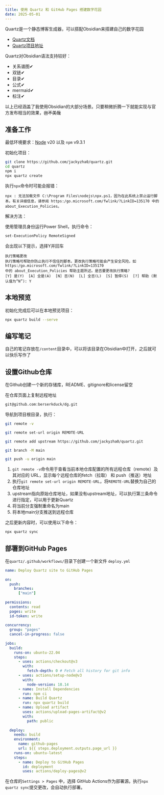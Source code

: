 ```yaml
---
title: 使用 Quartz 和 GitHub Pages 搭建数字花园
date: 2025-05-01
---
```

Quartz是一个静态博客生成器，可以搭配Obsidian来搭建自己的数字花园
- [Quartz文档](https://quartz.jzhao.xyz/)
- [Quartz项目地址](https://github.com/jackyzha0/quartz)

Quartz对Obsidian语法支持较好：
- 关系谱图✔
- 双链✔
- 目录✔
- 公式✔
- mermaid✔
- 标注✔

以上已经涵盖了我使用Obsidian的大部分场景。只要稍微折腾一下就能实现与官方发布相当的效果，~~岂不美哉~~
## 准备工作
最低环境要求：[Node](https://nodejs.org/) v20 以及 `npm` v9.3.1

初始化项目：
```bash
git clone https://github.com/jackyzha0/quartz.git
cd quartz
npm i
npx quartz create
```

执行`npx`命令时可能会报错：
```text
npx : 无法加载文件 C:\Program Files\nodejs\npx.ps1，因为在此系统上禁止运行脚本。有关详细信息，请参阅 https:/go.microsoft.com/fwlink/?LinkID=135170 中的 about_Execution_Policies。
```

解决方法：

使用管理员身份运行Power Shell，执行命令：
```bash
set-ExecutionPolicy RemoteSigned
```

会出现以下提示，选择Y并回车
```text
执行策略更改
执行策略可帮助你防止执行不信任的脚本。更改执行策略可能会产生安全风险，如 https:/go.microsoft.com/fwlink/?LinkID=135170
中的 about_Execution_Policies 帮助主题所述。是否要更改执行策略?
[Y] 是(Y)  [A] 全是(A)  [N] 否(N)  [L] 全否(L)  [S] 暂停(S)  [?] 帮助 (默认值为“N”): Y
```

## 本地预览
初始化完成后可以在本地预览项目：
```bash
npx quartz build --serve
```

## 编写笔记
自己的笔记存放在`/content`目录中，可以将该目录在Obsidian中打开，之后就可以快乐写作了

## 设置Github仓库
在Github创建一个新的存储库，README、gitignore和license留空

在仓库页面上复制远程地址
```bash
git@github.com:berserkduck/dg.git
```

导航到项目根目录，执行：
```bash
git remote -v

git remote set-url origin REMOTE-URL

git remote add upstream https://github.com/jackyzha0/quartz.git

git branch -M main 

git push -u origin main
```
1. `git remote -v`命令用于查看当前本地仓库配置的所有远程仓库（remote）及其对应的 URL，显示每个远程仓库的fetch（拉取） 和 push（推送）地址
2. 执行`git remote set-url origin REMOTE-URL`，将`REMOTE-URL`替换为自己的仓库地址
3. upstream指向原始仓库地址，如果没有upstream地址，可以执行第三条命令进行指定，可以用于更新Quartz
4. 将当前分支强制重命名为main
5. 将本地main分支推送到远程仓库

之后更新内容时，可以使用以下命令：
```bash
npx quartz sync
```

## 部署到GitHub Pages
在`quartz/.github/workflows/`目录下创建一个新文件 `deploy.yml`
```yml
name: Deploy Quartz site to GitHub Pages
 
on:
  push:
    branches:
      ["main"]
 
permissions:
  contents: read
  pages: write
  id-token: write
 
concurrency:
  group: "pages"
  cancel-in-progress: false
 
jobs:
  build:
    runs-on: ubuntu-22.04
    steps:
      - uses: actions/checkout@v3
        with:
          fetch-depth: 0 # Fetch all history for git info
      - uses: actions/setup-node@v3
        with:
          node-version: 18.14
      - name: Install Dependencies
        run: npm ci
      - name: Build Quartz
        run: npx quartz build
      - name: Upload artifact
        uses: actions/upload-pages-artifact@v2
        with:
          path: public
 
  deploy:
    needs: build
    environment:
      name: github-pages
      url: ${{ steps.deployment.outputs.page_url }}
    runs-on: ubuntu-latest
    steps:
      - name: Deploy to GitHub Pages
        id: deployment
        uses: actions/deploy-pages@v2
```

在仓库的`Settings > Pages` 中，选择 GitHub Actions作为部署源。执行`npx quartz sync`提交更改，会自动执行部署。